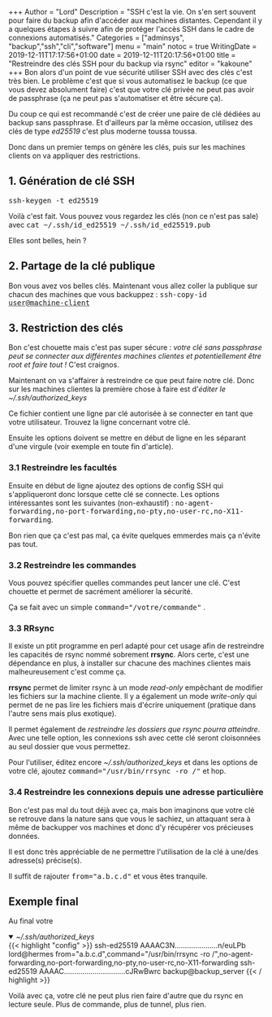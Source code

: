 +++
Author = "Lord"
Description = "SSH c'est la vie. On s'en sert souvent pour faire du backup afin d'accéder aux machines distantes. Cependant il y a quelques étapes à suivre afin de protéger l'accès SSH dans le cadre de connexions automatisés."
Categories = ["adminsys", "backup","ssh","cli","software"]
menu = "main"
notoc = true
WritingDate = 2019-12-11T17:17:56+01:00
date = 2019-12-11T20:17:56+01:00
title = "Restreindre des clés SSH pour du backup via rsync"
editor = "kakoune"
+++
Bon alors d'un point de vue sécurité utiliser SSH avec des clés c'est très bien.
Le problème c'est que si vous automatisez le backup (ce que vous devez absolument faire) c'est que votre clé privée ne peut pas avoir de passphrase (ça ne peut pas s'automatiser et être sécure ça).

Du coup ce qui est recommandé c'est de créer une paire de clé dédiées au backup sans passphrase.
Et d'ailleurs par la même occasion, utilisez des clés de type *ed25519* c'est plus moderne toussa toussa.

Donc dans un premier temps on génère les clés, puis sur les machines clients on va appliquer des restrictions.

## 1. Génération de clé SSH

<samp>ssh-keygen -t ed25519</samp>

Voilà c'est fait.
Vous pouvez vous regardez les clés (non ce n'est pas sale) avec <samp>cat ~/.ssh/id_ed25519 ~/.ssh/id_ed25519.pub</samp>

Elles sont belles, hein ?

## 2. Partage de la clé publique

Bon vous avez vos belles clés.
Maintenant vous allez coller la publique sur chacun des machines que vous backuppez : <samp>ssh-copy-id <abbr title="à adapter">user</abbr>@<abbr title="à adapter également">machine-client</abbr></samp>

## 3. Restriction des clés

Bon c'est chouette mais c'est pas super sécure : *votre clé sans passphrase peut se connecter aux différentes machines clientes et potentiellement être root et faire tout !*
C'est craignos.

Maintenant on va s'affairer à restreindre ce que peut faire notre clé.
Donc sur les machines clientes la première chose à faire est d'*éditer le ~/.ssh/authorized_keys*

Ce fichier contient une ligne par clé autorisée à se connecter en tant que votre utilisateur.
Trouvez la ligne concernant votre clé.

Ensuite les options doivent se mettre en début de ligne en les séparant d'une virgule (voir exemple en toute fin d'article).

### 3.1 Restreindre les facultés
Ensuite en début de ligne ajoutez des options de config SSH qui s'appliqueront donc lorsque cette clé se connecte.
Les options intéressantes sont les suivantes (non-exhaustif) : <samp>no-agent-forwarding,no-port-forwarding,no-pty,no-user-rc,no-X11-forwarding</samp>.

Bon rien que ça c'est pas mal, ça évite quelques emmerdes mais ça n'évite pas tout.

### 3.2 Restreindre les commandes
Vous pouvez spécifier quelles commandes peut lancer une clé.
C'est chouette et permet de sacrément améliorer la sécurité.

Ça se fait avec un simple <samp>command="/votre/commande"</samp> .

### 3.3 RRsync
Il existe un ptit programme en perl adapté pour cet usage afin de restreindre les capacités de rsync nommé sobrement **rrsync**.
Alors certe, c'est une dépendance en plus, à installer sur chacune des machines clientes mais malheureusement c'est comme ça.

**rrsync** permet de limiter rsync à un mode *read-only* empêchant de modifier les fichiers sur la machine cliente.
Il y a également un mode *write-only* qui permet de ne pas lire les fichiers mais d'écrire uniquement (pratique dans l'autre sens mais plus exotique).

Il permet également de *restreindre les dossiers que rsync pourra atteindre*.
Avec une telle option, les connexions ssh avec cette clé seront cloisonnées au seul dossier que vous permettez.

Pour l'utiliser, éditez encore *~/.ssh/authorized_keys* et dans les options de votre clé, ajoutez <samp>command="/usr/bin/rrsync -ro /"</samp> et hop.

### 3.4 Restreindre les connexions depuis une adresse particulière
Bon c'est pas mal du tout déjà avec ça, mais bon imaginons que votre clé se retrouve dans la nature sans que vous le sachiez, un attaquant sera à même de backupper vos machines et donc d'y récupérer vos précieuses données.

Il est donc très appréciable de ne permettre l'utilisation de la clé à une/des adresse(s) précise(s).

Il suffit de rajouter <samp>from="a.b.c.d"</samp> et vous êtes tranquile.

## Exemple final 

Au final votre <details open><summary>*~/.ssh/authorized_keys*</summary>
{{< highlight "config" >}}
ssh-ed25519 AAAAC3N…………………n/euLPb lord@hermes
from="a.b.c.d",command="/usr/bin/rrsync -ro /",no-agent-forwarding,no-port-forwarding,no-pty,no-user-rc,no-X11-forwarding ssh-ed25519 AAAAC…………………………cJRwBwrc backup@backup_server
{{< / highlight >}}
</details>

Voilà avec ça, votre clé ne peut plus rien faire d'autre que du rsync en lecture seule.
Plus de commande, plus de tunnel, plus rien.

